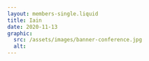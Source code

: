 ```yaml
---
layout: members-single.liquid
title: Iain
date: 2020-11-13
graphic:
  src: /assets/images/banner-conference.jpg
  alt:
---
```

